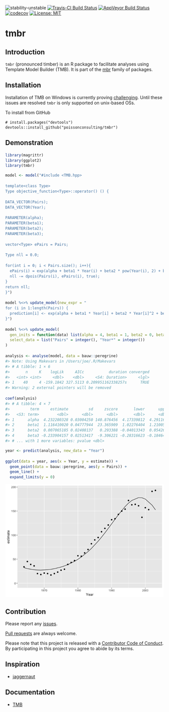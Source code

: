
<!-- README.md is generated from README.Rmd. Please edit that file -->
![stability-unstable](https://img.shields.io/badge/stability-unstable-yellow.svg) [![Travis-CI Build Status](https://travis-ci.org/poissonconsulting/tmbr.svg?branch=master)](https://travis-ci.org/poissonconsulting/tmbr) [![AppVeyor Build Status](https://ci.appveyor.com/api/projects/status/github/poissonconsulting/tmbr?branch=master&svg=true)](https://ci.appveyor.com/project/poissonconsulting/tmbr) [![codecov](https://codecov.io/gh/poissonconsulting/tmbr/branch/master/graph/badge.svg)](https://codecov.io/gh/poissonconsulting/tmbr) [![License: MIT](https://img.shields.io/badge/License-MIT-blue.svg)](https://opensource.org/licenses/MIT)

tmbr
====

Introduction
------------

`tmbr` (pronounced timber) is an R package to facilitate analyses using Template Model Builder (TMB). It is part of the [mbr](https://github.com/poissonconsulting/mbr) family of packages.

Installation
------------

Installation of TMB on Windows is currently proving [challenging](https://github.com/James-Thorson/2016_Spatio-temporal_models/issues/7). Until these issues are resolved `tmbr` is only supported on unix-based OSs.

To install from GitHub

    # install.packages("devtools")
    devtools::install_github("poissonconsulting/tmbr")

Demonstration
-------------

``` r
library(magrittr)
library(ggplot2)
library(tmbr)
```

``` r
model <- model("#include <TMB.hpp>

template<class Type>
Type objective_function<Type>::operator() () {

DATA_VECTOR(Pairs);
DATA_VECTOR(Year);

PARAMETER(alpha);
PARAMETER(beta1);
PARAMETER(beta2);
PARAMETER(beta3);

vector<Type> ePairs = Pairs;

Type nll = 0.0;

for(int i = 0; i < Pairs.size(); i++){
  ePairs(i) = exp(alpha + beta1 * Year(i) + beta2 * pow(Year(i), 2) + beta3 * pow(Year(i), 3));
  nll -= dpois(Pairs(i), ePairs(i), true);
}
return nll;
}")

model %<>% update_model(new_expr = "
for (i in 1:length(Pairs)) {
  prediction[i] <- exp(alpha + beta1 * Year[i] + beta2 * Year[i]^2 + beta3 * Year[i]^3)
}")

model %<>% update_model(
  gen_inits = function(data) list(alpha = 4, beta1 = 1, beta2 = 0, beta3 = 0),
  select_data = list("Pairs" = integer(), "Year*" = integer())
)

analysis <- analyse(model, data = bauw::peregrine)
#> Note: Using Makevars in /Users/joe/.R/Makevars 
#> # A tibble: 1 × 6
#>       n     K    logLik     AICc           duration converged
#>   <int> <int>     <dbl>    <dbl>     <S4: Duration>     <lgl>
#> 1    40     4 -159.1842 327.5113 0.209951162338257s      TRUE
#> Warning: 2 external pointers will be removed

coef(analysis)
#> # A tibble: 4 × 7
#>         term     estimate         sd     zscore       lower      upper
#>   <S3: term>        <dbl>      <dbl>      <dbl>       <dbl>      <dbl>
#> 1      alpha  4.232280328 0.03004250 140.876456  4.17339812  4.2911625
#> 2      beta1  1.116410020 0.04777944  23.365909  1.02276404  1.2100560
#> 3      beta2  0.007065185 0.02408137   0.293388 -0.04013343  0.0542638
#> 4      beta3 -0.233904157 0.02513417  -9.306221 -0.28316623 -0.1846421
#> # ... with 1 more variables: pvalue <dbl>
```

``` r
year <- predict(analysis, new_data = "Year")

ggplot(data = year, aes(x = Year, y = estimate)) +
  geom_point(data = bauw::peregrine, aes(y = Pairs)) +
  geom_line() +
  expand_limits(y = 0)
```

![](tools/README-unnamed-chunk-4-1.png)

Contribution
------------

Please report any [issues](https://github.com/poissonconsulting/tmbr/issues).

[Pull requests](https://github.com/poissonconsulting/tmbr/pulls) are always welcome.

Please note that this project is released with a [Contributor Code of Conduct](CONDUCT.md). By participating in this project you agree to abide by its terms.

Inspiration
-----------

-   [jaggernaut](https://github.com/poissonconsulting/jaggernaut)

Documentation
-------------

-   [TMB](https://github.com/kaskr/adcomp)

